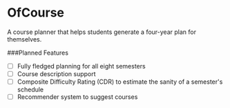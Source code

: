 # OfCourse
A course planner that helps students generate a four-year plan for themselves.

###Planned Features
- [ ] Fully fledged planning for all eight semesters
- [ ] Course description support
- [ ] Composite Difficulty Rating (CDR) to estimate the sanity of a semester's schedule
- [ ] Recommender system to suggest courses